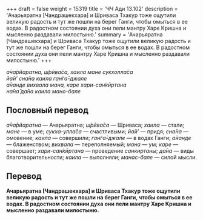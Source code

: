 +++
draft = false
weight = 15319
title = 'ЧЧ Ади 13.102'
description = 'Ачарьяратна [Чандрашекхара] и Шриваса Тхакур тоже ощутили великую радость и тут же пошли на берег Ганги, чтобы омыться в ее водах. В радостном состоянии духа они пели мантру Харе Кришна и мысленно раздавали милостыню.'
summary = 'Ачарьяратна [Чандрашекхара] и Шриваса Тхакур тоже ощутили великую радость и тут же пошли на берег Ганги, чтобы омыться в ее водах. В радостном состоянии духа они пели мантру Харе Кришна и мысленно раздавали милостыню.'
+++

_а̄ча̄рйаратна, ш́рӣва̄са, хаила мане сукхолла̄са  
йа̄и’ сна̄на каила ган̇га̄-джале  
а̄нанде вихвала мана, каре хари-сан̇кӣртана  
на̄на̄ да̄на каила мано-бале_

## Пословный перевод

_а̄ча̄рйаратна_ — Ачарьяратна; _ш́рӣва̄са_ — Шриваса; _хаила_ — стали; _мане_ — в уме; _сукха_\-_улла̄са_ — счастливыми; _йа̄и’_ — придя; _сна̄на_ — омовение; _каила_ — совершили; _ган̇га̄_\-_джале_ — в водах Ганги; _а̄нанде_ — блаженством; _вихвала_ — переполняемый; _мана_ — ум; _каре_ — совершает; _хари_\-_сан̇кӣртана_ — проведение _санкиртаны_; _да̄на_ — виды благотворительности; _каила_ — выполняли; _манас_\-_бале_ — силой мысли.

## Перевод

**Ачарьяратна \[Чандрашекхара\] и Шриваса Тхакур тоже ощутили великую радость и тут же пошли на берег Ганги, чтобы омыться в ее водах. В радостном состоянии духа они пели мантру Харе Кришна и мысленно раздавали милостыню.**
